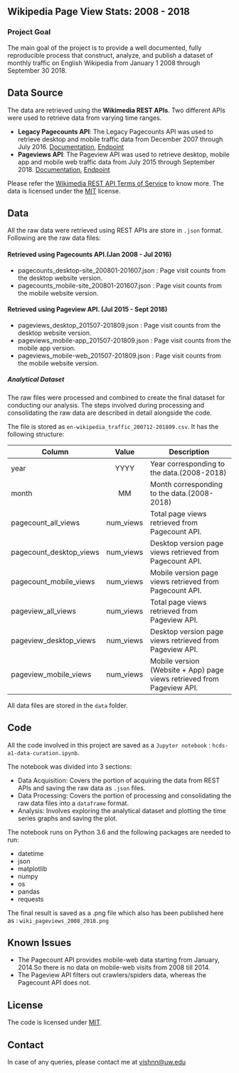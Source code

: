 ## Wikipedia Page View Stats: 2008 - 2018
### Project Goal
The main goal of the project is to provide a well documented, fully reproducible process that construct, analyze,
and publish a dataset of monthly traffic on English Wikipedia from January 1 2008 through September 30 2018.

## Data Source
The data are retrieved using the **Wikimedia REST APIs**. Two different APIs were used to retrieve data from varying time ranges.
- **Legacy Pagecounts API**: The Legacy Pagecounts API was used to retrieve desktop and mobile traffic data from December 2007 through July 2016.
[Documentation](https://wikitech.wikimedia.org/wiki/Analytics/AQS/Legacy_Pagecounts), [Endpoint](https://wikimedia.org/api/rest_v1/#!/Pagecounts_data_(legacy)/get_metrics_legacy_pagecounts_aggregate_project_access_site_granularity_start_end)
- **Pageviews API**: The Pageview API was used to retrieve desktop, mobile app and mobile web traffic data from July 2015 through September 2018.
[Documentation](https://wikitech.wikimedia.org/wiki/Analytics/AQS/Pageviews), [Endpoint](https://wikimedia.org/api/rest_v1/#!/Pageviews_data/get_metrics_pageviews_aggregate_project_access_agent_granularity_start_end)

Please refer the [Wikimedia REST API Terms of Service](https://www.mediawiki.org/wiki/REST_API#Terms_and_conditions) to know more.
The data is licensed under the [MIT](https://opensource.org/licenses/MIT) license.


## Data 
All the raw data were retrieved using REST APIs are store in `.json` format. Following are the raw data files:
#### Retrieved using Pagecounts API.(Jan 2008 - Jul 2016)
- pagecounts_desktop-site_200801-201607.json  : Page visit counts from the desktop website version. 
- pagecounts_mobile-site_200801-201607.json   : Page visit counts from the mobile website version. 
#### Retrieved using Pageview API. (Jul 2015 - Sept 2018)
- pageviews_desktop_201507-201809.json        : Page visit counts from the desktop website version.
- pageviews_mobile-app_201507-201809.json     : Page visit counts from the mobile app version.
- pageviews_mobile-web_201507-201809.json     : Page visit counts from the mobile website version.

##### Analytical Dataset
The raw files were processed and combined to create the final dataset for conducting our analysis. The steps involved during processing and
consolidating the raw data are described in detail alongside the code. 

The file is stored as `en-wikipedia_traffic_200712-201809.csv`. It has the following structure:

Column | Value | Description |
| ------------- |:-------------:| -----|
year | YYYY | Year corresponding to the data.(2008-2018)|
month | MM | Month corresponding to the data.(2008-2018)|
pagecount_all_views | num_views | Total page views retrieved from Pagecount API. |
pagecount_desktop_views | num_views | Desktop version page views retrieved from Pagecount API. |
pagecount_mobile_views | num_views | Mobile version page views retrieved from Pagecount API. |
pageview_all_views | num_views | Total page views retrieved from Pageview API. |
pageview_desktop_views | num_views |  Desktop version page views retrieved from Pageview API. |
pageview_mobile_views | num_views |  Mobile version (Website + App) page views retrieved from Pageview API. |

All data files are stored in the `data` folder.

## Code
All the code involved in this project are saved as a `Jupyter notebook` : `hcds-a1-data-curation.ipynb`.

The notebook was divided into 3 sections:
- Data Acquisition: Covers the portion of acquiring the data from REST APIs and saving the raw data as `.json` files. 
- Data Processing: Covers the portion of processing and consolidating the raw data files into a `dataframe` format.
- Analysis: Involves exploring the analytical dataset and plotting the time series graphs and saving the plot.

The notebook runs on Python 3.6 and the following packages are needed to run:
- datetime
- json
- matplotlib
- numpy
- os
- pandas
- requests

The final result is saved as a .png file which also has been published here as : `wiki_pageviews_2008_2018.png`

## Known Issues
- The Pagecount API provides mobile-web data starting from January, 2014.So there is no data on mobile-web visits from 2008 till 2014.
- The Pageview API filters out crawlers/spiders data, whereas the Pagecount API does not.

## License
The code is licensed under [MIT](LICENSE).

## Contact
In case of any queries, please contact me at vishnn@uw.edu

